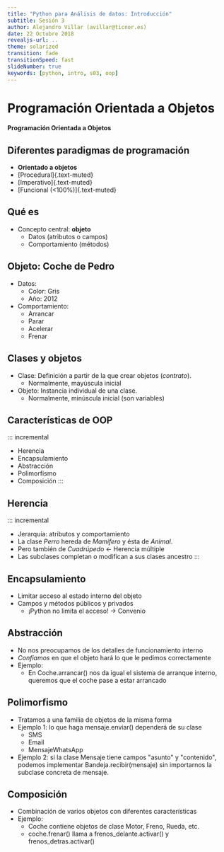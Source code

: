 ```yaml
---
title: "Python para Análisis de datos: Introducción"
subtitle: Sesión 3
author: Alejandro Villar (avillar@ticnor.es)
date: 22 Octubre 2018
revealjs-url: ..
theme: solarized
transition: fade
transitionSpeed: fast
slideNumber: true
keywords: [python, intro, s03, oop]
---
```


# Programación Orientada a Objetos
#### Programación Orientada a Objetos

## Diferentes paradigmas de programación

- **Orientado a objetos**
- [Procedural]{.text-muted}
- [Imperativo]{.text-muted}
- [Funcional (<100%)]{.text-muted}

## Qué es

- Concepto central: **objeto**
    - Datos (atributos o campos)
    - Comportamiento (métodos)

## Objeto: Coche de Pedro

- Datos:
    - Color: Gris
    - Año: 2012
- Comportamiento:
    - Arrancar
    - Parar
    - Acelerar
    - Frenar

## Clases y objetos

- Clase: Definición a partir de la que crear objetos (*contrato*).
    - Normalmente, mayúscula inicial
- Objeto: Instancia individual de una clase.
    - Normalmente, minúscula inicial (son variables)

## Características de OOP

::: incremental
- Herencia
- Encapsulamiento
- Abstracción
- Polimorfismo
- Composición
:::

## Herencia

::: incremental
- Jerarquía: atributos y comportamiento
- La clase *Perro* hereda de *Mamífero* y ésta de *Animal*.
- Pero también de *Cuadrúpedo* <- Herencia múltiple
- Las subclases completan o modifican a sus clases ancestro
:::

## Encapsulamiento
- Limitar acceso al estado interno del objeto
- Campos y métodos públicos y privados
    - ¡Python no limita el acceso! -> Convenio

## Abstracción
- No nos preocupamos de los detalles de funcionamiento interno
- *Confiamos* en que el objeto hará lo que le pedimos correctamente
- Ejemplo:
    - En Coche.arrancar() nos da igual el sistema de arranque interno,
    queremos que el coche pase a estar arrancado

## Polimorfismo
- Tratamos a una familia de objetos de la misma forma
- Ejemplo 1: lo que haga mensaje.enviar() dependerá de su clase
    - SMS
    - Email
    - MensajeWhatsApp
- Ejemplo 2: si la clase Mensaje tiene campos "asunto" y "contenido",
podemos implementar Bandeja.recibir(mensaje) sin importarnos la subclase
concreta de mensaje.

## Composición
- Combinación de varios objetos con diferentes características
- Ejemplo:
    - Coche contiene objetos de clase Motor, Freno, Rueda, etc.
    - coche.frenar() llama a frenos_delante.activar() y frenos_detras.activar()
